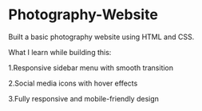 # Photography-Website
Built a basic photography website using HTML and CSS.

What I learn while building this:

1.Responsive sidebar menu with smooth transition

2.Social media icons with hover effects

3.Fully responsive and mobile-friendly design
